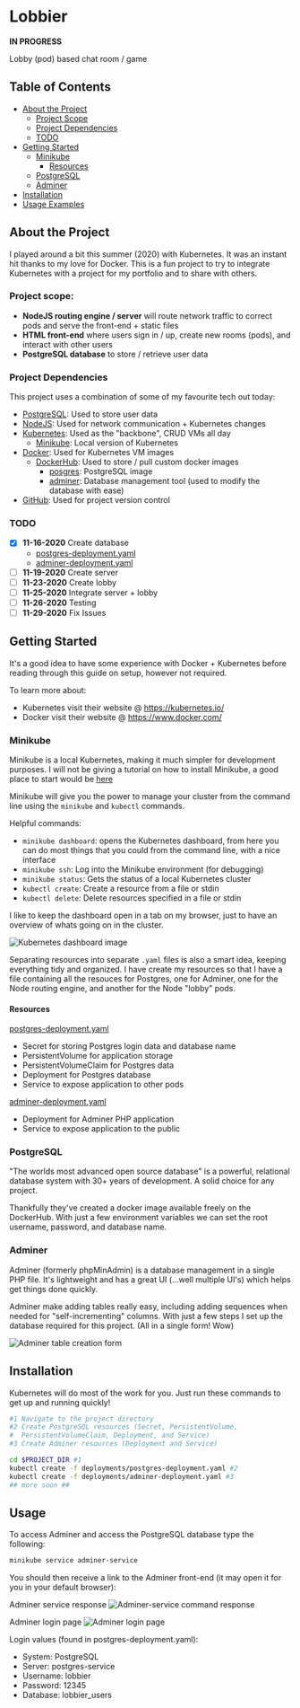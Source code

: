 <!-- HEADING -->
# Lobbier
**IN PROGRESS**

Lobby (pod) based chat room / game

<!-- TABLE OF CONTENTS -->
## Table of Contents
* [About the Project](#about-the-project)
  * [Project Scope](#project-scope)
  * [Project Dependencies](#project-dependencies)
  * [TODO](#todo)
* [Getting Started](#getting-started)
  * [Minikube](#minikube)
    * [Resources](#resources)
  * [PostgreSQL](#postgresql)
  * [Adminer](#adminer)
* [Installation](#installation)
* [Usage Examples](#usage)

<!-- ABOUT THE PROJECT -->
## About the Project
I played around a bit this summer (2020) with Kubernetes. It was an instant hit
thanks to my love for Docker. This is a fun project to try to integrate
Kubernetes with a project for my portfolio and to share with others.


### Project scope:
* **NodeJS routing engine / server** will route network traffic to correct pods
and serve the front-end + static files
* **HTML front-end** where users sign in / up, create new rooms (pods), and
interact with other users
* **PostgreSQL database** to store / retrieve user data

### Project Dependencies
This project uses a combination of some of my favourite tech out today:
* [PostgreSQL](https://www.postgresql.org/): Used to store user data
* [NodeJS](https://nodejs.org/en/): Used for network communication + Kubernetes
changes
* [Kubernetes](https://kubernetes.io/): Used as the "backbone", CRUD VMs all day
  * [Minikube](https://kubernetes.io/docs/tutorials/hello-minikube/): Local
  version of Kubernetes
* [Docker](https://www.docker.com/): Used for Kubernetes VM images
  * [DockerHub](https://hub.docker.com/): Used to store / pull custom docker
  images
    * [posgres](https://hub.docker.com/_/postgres): PostgreSQL image
    * [adminer](https://hub.docker.com/_/adminer): Database management tool
    (used to modify the database with ease)
* [GitHub](https://github.com/): Used for project version control


### TODO
* [x] **11-16-2020** Create database
  * [postgres-deployment.yaml](deployments/postgres-deployment.yaml)
  * [adminer-deployment.yaml](deployments/adminer-deployment.yaml)
* [ ] **11-19-2020** Create server
* [ ] **11-23-2020** Create lobby
* [ ] **11-25-2020** Integrate server + lobby
* [ ] **11-26-2020** Testing
* [ ] **11-29-2020** Fix Issues

<!-- GETTING STARTED -->
## Getting Started
It's a good idea to have some experience with Docker + Kubernetes before reading
through this guide on setup, however not required.


To learn more about:
* Kubernetes visit their website @ https://kubernetes.io/
* Docker visit their website @ https://www.docker.com/

### Minikube
Minikube is a local Kubernetes, making it much simpler for development purposes.
I will not be giving a tutorial on how to install Minikube, a good place to
start would be [here](https://minikube.sigs.k8s.io/docs/start/)


Minikube will give you the power to manage your cluster from the command line
using the `minikube` and `kubectl` commands.


Helpful commands:
* `minikube dashboard`: opens the Kubernetes dashboard, from here you can do
most things that you could from the command line, with a nice interface
* `minikube ssh`: Log into the Minikube environment (for debugging)
* `minikube status`: Gets the status of a local Kubernetes cluster
* `kubectl create`: Create a resource from a file or stdin
* `kubectl delete`: Delete resources specified in a file or stdin


I like to keep the dashboard open in a tab on my browser, just to have an
overview of whats going on in the cluster.

![Kubernetes dashboard image][kubernetes-dashboard]

Separating resources into separate `.yaml` files is also a smart idea, keeping
everything tidy and organized. I have create my resources so that I have a file
containing all the resouces for Postgres, one for Adminer, one for the Node
routing engine, and another for the Node "lobby" pods.


#### Resources
[postgres-deployment.yaml](deployments/postgres-deployment.yaml)
* Secret for storing Postgres login data and database name
* PersistentVolume for application storage
* PersistentVolumeClaim for Postgres data
* Deployment for Postgres database
* Service to expose application to other pods

[adminer-deployment.yaml](deployments/adminer-deployment.yaml)
* Deployment for Adminer PHP application
* Service to expose application to the public

### PostgreSQL
"The worlds most advanced open source database" is a powerful, relational database system with 30+ years of development. A solid choice for any project.

Thankfully they've created a docker image available freely on the DockerHub. With just a few environment variables we can set the root username, password, and database name.

### Adminer
Adminer (formerly phpMinAdmin) is a database management in a single PHP file.
It's lightweight and has a great UI (...well multiple UI's) which helps get
things done quickly.


Adminer make adding tables really easy, including adding sequences when needed
for "self-incrementing" columns. With just a few steps I set up the database
required for this project. (All in a single form! Wow)

![Adminer table creation form][adminer-create-table]

## Installation
Kubernetes will do most of the work for you. Just run these commands to get up
and running quickly!

```bash
#1 Navigate to the project directory
#2 Create PostgreSQL resources (Secret, PersistentVolume,
#  PersistentVolumeClaim, Deployment, and Service)
#3 Create Adminer resources (Deployment and Service)

cd $PROJECT_DIR #1
kubectl create -f deployments/postgres-deployment.yaml #2
kubectl create -f deployments/adminer-deployment.yaml #3
## more soon ##

```

## Usage
To access Adminer and access the PostgreSQL database type the following:
```bash
minikube service adminer-service
```
You should then receive a link to the Adminer front-end (it may open it for you in your default browser):

Adminer service response
![Adminer-service command response][adminer-service]

Adminer login page
![Adminer login page][adminer-login]

Login values (found in postgres-deployment.yaml):
* System: PostgreSQL
* Server: postgres-service
* Username: lobbier
* Password: 12345
* Database: lobbier_users

<!-- VALUES -->
[adminer-service]: documentation/images/adminer-service.png
[adminer-login]: documentation/images/adminer-login.png
[adminer-create-table]: documentation/images/adminer-create-table.png
[kubernetes-dashboard]: documentation/images/dashboard.png
